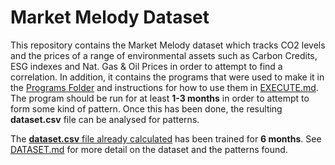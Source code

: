 # Market Melody Dataset
This repository contains the Market Melody dataset which tracks CO2 levels and the prices of a range of environmental assets such as Carbon Credits, ESG indexes and Nat. Gas & Oil Prices in order to attempt to find a correlation. In addition, it contains the programs that were used to make it in the [Programs Folder](Programs) and instructions for how to use them in [EXECUTE.md](EXECUTE.md). The program should be run for at least **1-3 months** in order to attempt to form some kind of pattern. Once this has been done, the resulting **dataset.csv** file can be analysed for patterns.

The [**dataset.csv** file already calculated](data.csv) has been trained for **6 months**. See [DATASET.md](DATASET.md) for more detail on the dataset and the patterns found.
